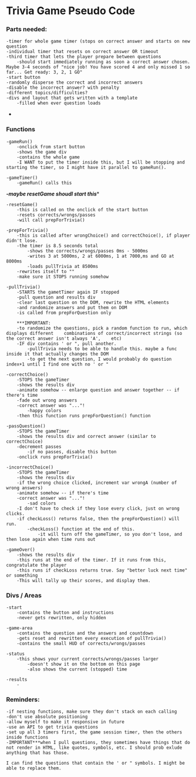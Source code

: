 # Trivia Game Pseudo Code

### Parts needed:
    -timer for whole game timer (stops on correct answer and starts on new question
    -individual timer that resets on correct answer OR timeout
    -third timer that lets the player prepare between questions 
        -should start immediately running as soon a correct answer chosen. Maybe 3-4 seconds of "nice job! You have scored 4 and only missed 1 so far... Get ready: 3, 2, 1 GO"
    -start button
    -randomly disperse the correct and incorrect answers
    -disable the incorrect answer? with penalty
    -different topics/difficulties?
    -divs and layout that gets written with a template
        -filled when ever question loads
* 
### Functions
    -gameRun()
        -onclick from start button
        -shows the game div
        -contains the whole game
        -I WANT to put the timer inside this, but I will be stopping and starting the timer, so I might have it parallel to gameRun().

    -gameTimer()
        -gameRun() calls this
*********-maybe resetGame shoudl start this**********

    -resetGame()
        -this is called on the onclick of the start button
        -resets corrects/wrongs/passes
        -will call prepForTrivia()

    -prepForTrivia()
        -this is called after wrongChoice() and correctChoice(), if player didn't lose.
        -the timer is 8.5 seconds total
            -shows the corrects/wrongs/passes 0ms - 5000ms
            -writes 3 at 5000ms, 2 at 6000ms, 1 at 7000,ms and GO at 8000ms
            -loads pullTrivia at 8500ms
        -rewrites itself to ""
        -make sure it STOPS running somehow

    -pullTrivia()
        -STARTS the gametTimer again IF stopped
        -pull question and results div
        -clear last question on the DOM, rewrite the HTML elements
        -and randomize answers and put them on DOM
        -is called from prepForQuestion only

        ***IMPORTANT:
        -to randomize the questions, pick a random function to run, which displays different    combinations of correct/incorrect strings (so the correct answer isn't always 'A',    etc)
        -IF div contains ' or ", pull another.
            -pullTrivia needs to be able to handle this. maybe a func inside it that actually changes the DOM
            -to get the next question, I would probably do question index+1 until I find one with no ' or "

    -correctChoice()
        -STOPS the gameTimer
        -shows the results div
        -animate somehow -- enlarge question and answer together -- if there's time
        -fade out wrong answers
        -correct answer was "..."!
            -happy colors
        -then this function runs prepForQuestion() function
    
    -passQuestion()
        -STOPS the gameTimer
        -shows the results div and correct answer (similar to correctChoice)
        -decrement passes
            -if no passes, disable this button
        -onclick runs prepForTrivia()

    -incorrectChoice()
        -STOPS the gameTimer
        -shows the results div
        -if the wrong choice clicked, increment var wrongA (number of wrong answers)
        -animate somehow -- if there's time
        -correct answer was "..."!
            -sad colors
        -I don't have to check if they lose every click, just on wrong clicks.
        -if checkLoss() returns false, then the prepForQuestion() will run.
            -checkLoss() function at the end of this.
                -it will turn off the gameTimer, so you don't lose, and then lose again when time runs out

    -gameOver()
        -shows the results div
        -this runs at the end of the timer. If it runs from this, congratulate the player
        -this runs if checkLoss returns true. Say "better luck next time" or something
        -This will tally up their scores, and display them.


### Divs / Areas
    -start
        -contains the button and instructions
        -never gets rewritten, only hidden

    -game-area
        -contains the question and the answers and countdown
        -gets reset and rewritten every execution of pullTrivia()
        -contains the small HUD of corrects/wrongs/passes

    -status
        -this shows your current corrects/wrongs/passes larger 
            -doesn't show it on the bottom on this page
            -also shows the current (stopped) time

    -results
        -



### Reminders:
    -if nesting functions, make sure they don't stack on each calling
    -don't use absolute positioning
    -allow myself to make it responsive in future
    -use an API to get trivia questions
    -set up all 3 timers first, the game session timer, then the others inside functions
    -IMPORTANT***when I pull questions, they sometimes have things that do not render in HTML, like quotes, symbols, etc. I should prob exlude anything that has those.

    I can find the questions that contain the ' or " symbols. I might be able to replace them.

